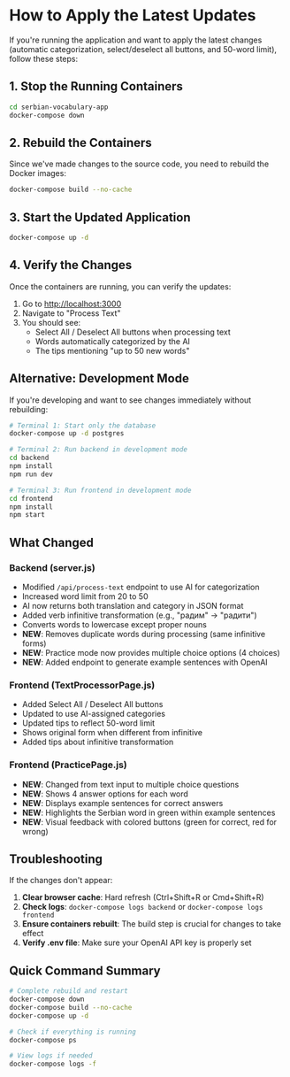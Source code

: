 # How to Apply the Latest Updates

If you're running the application and want to apply the latest changes (automatic categorization, select/deselect all buttons, and 50-word limit), follow these steps:

## 1. Stop the Running Containers

```bash
cd serbian-vocabulary-app
docker-compose down
```

## 2. Rebuild the Containers

Since we've made changes to the source code, you need to rebuild the Docker images:

```bash
docker-compose build --no-cache
```

## 3. Start the Updated Application

```bash
docker-compose up -d
```

## 4. Verify the Changes

Once the containers are running, you can verify the updates:

1. Go to <http://localhost:3000>
2. Navigate to "Process Text"
3. You should see:
   - Select All / Deselect All buttons when processing text
   - Words automatically categorized by the AI
   - The tips mentioning "up to 50 new words"

## Alternative: Development Mode

If you're developing and want to see changes immediately without rebuilding:

```bash
# Terminal 1: Start only the database
docker-compose up -d postgres

# Terminal 2: Run backend in development mode
cd backend
npm install
npm run dev

# Terminal 3: Run frontend in development mode
cd frontend
npm install
npm start
```

## What Changed

### Backend (server.js)

- Modified `/api/process-text` endpoint to use AI for categorization
- Increased word limit from 20 to 50
- AI now returns both translation and category in JSON format
- Added verb infinitive transformation (e.g., "радим" → "радити")
- Converts words to lowercase except proper nouns
- **NEW**: Removes duplicate words during processing (same infinitive forms)
- **NEW**: Practice mode now provides multiple choice options (4 choices)
- **NEW**: Added endpoint to generate example sentences with OpenAI

### Frontend (TextProcessorPage.js)

- Added Select All / Deselect All buttons
- Updated to use AI-assigned categories
- Updated tips to reflect 50-word limit
- Shows original form when different from infinitive
- Added tips about infinitive transformation

### Frontend (PracticePage.js)

- **NEW**: Changed from text input to multiple choice questions
- **NEW**: Shows 4 answer options for each word
- **NEW**: Displays example sentences for correct answers
- **NEW**: Highlights the Serbian word in green within example sentences
- **NEW**: Visual feedback with colored buttons (green for correct, red for wrong)

## Troubleshooting

If the changes don't appear:

1. **Clear browser cache**: Hard refresh (Ctrl+Shift+R or Cmd+Shift+R)
2. **Check logs**: `docker-compose logs backend` or `docker-compose logs frontend`
3. **Ensure containers rebuilt**: The build step is crucial for changes to take effect
4. **Verify .env file**: Make sure your OpenAI API key is properly set

## Quick Command Summary

```bash
# Complete rebuild and restart
docker-compose down
docker-compose build --no-cache
docker-compose up -d

# Check if everything is running
docker-compose ps

# View logs if needed
docker-compose logs -f
